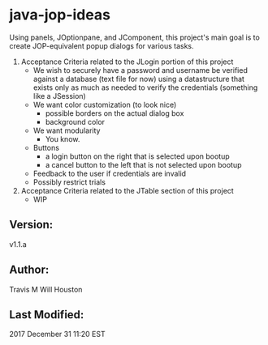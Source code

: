 # java-jop-ideas
Using panels, JOptionpane, and JComponent, this project's main goal is to create JOP-equivalent popup dialogs for various tasks.

1. Acceptance Criteria related to the JLogin portion of this project
	- We wish to securely have a password and username be verified against a database (text file for now) 
		using a datastructure that exists only as much as needed to verify the credentials (something like a JSession)
	- We want color customization (to look nice)
		- possible borders on the actual dialog box
		- background color
	- We want modularity
		- You know. 
	- Buttons
		- a login button on the right that is selected upon bootup
		- a cancel button to the left that is not selected upon bootup
	- Feedback to the user if credentials are invalid
	- Possibly restrict trials 
2. Acceptance Criteria related to the JTable section of this project
	- WIP
	
## Version:
v1.1.a

## Author:
Travis M
Will Houston


## Last Modified:
2017 December 31 11:20 EST


